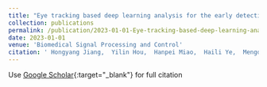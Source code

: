 ```yaml
---
title: "Eye tracking based deep learning analysis for the early detection of diabetic retinopathy: A pilot study"
collection: publications
permalink: /publication/2023-01-01-Eye-tracking-based-deep-learning-analysis-for-the-early-detection-of-diabetic-retinopathy-A-pilot-study
date: 2023-01-01
venue: 'Biomedical Signal Processing and Control'
citation: ' Hongyang Jiang,  Yilin Hou,  Hanpei Miao,  Haili Ye,  Mengdi Gao,  Xiaoling Li,  <b>Richu</b> <b>Jin</b>,  Jiang Liu, &quot;Eye tracking based deep learning analysis for the early detection of diabetic retinopathy: A pilot study.&quot; Biomedical Signal Processing and Control, 2023.'
---
```

Use [Google Scholar](https://scholar.google.com/scholar?q=Eye+tracking+based+deep+learning+analysis+for+the+early+detection+of+diabetic+retinopathy:+A+pilot+study){:target="_blank"} for full citation